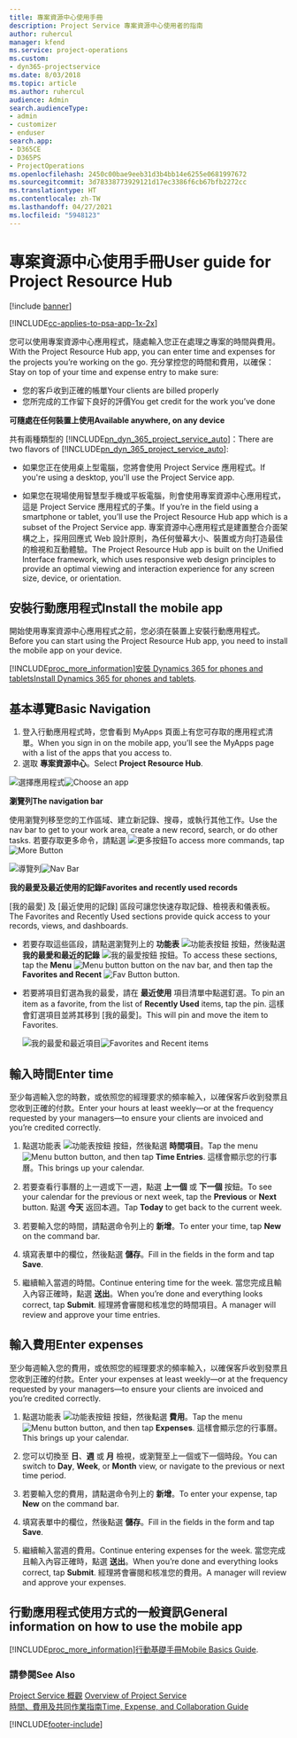 ```yaml
---
title: 專案資源中心使用手冊
description: Project Service 專案資源中心使用者的指南
author: ruhercul
manager: kfend
ms.service: project-operations
ms.custom:
- dyn365-projectservice
ms.date: 8/03/2018
ms.topic: article
ms.author: ruhercul
audience: Admin
search.audienceType:
- admin
- customizer
- enduser
search.app:
- D365CE
- D365PS
- ProjectOperations
ms.openlocfilehash: 2450c00bae9eeb31d3b4bb14e6255e0681997672
ms.sourcegitcommit: 3d78338773929121d17ec3386f6cb67bfb2272cc
ms.translationtype: HT
ms.contentlocale: zh-TW
ms.lasthandoff: 04/27/2021
ms.locfileid: "5948123"
---
```

# <a name="user-guide-for-project-resource-hub"></a><span data-ttu-id="76d56-103">專案資源中心使用手冊</span><span class="sxs-lookup"><span data-stu-id="76d56-103">User guide for Project Resource Hub</span></span>

[!include [banner](../includes/psa-now-project-operations.md)]

[!INCLUDE[cc-applies-to-psa-app-1x-2x](../includes/cc-applies-to-psa-app-1x-2x.md)]

<span data-ttu-id="76d56-104">您可以使用專案資源中心應用程式，隨處輸入您正在處理之專案的時間與費用。</span><span class="sxs-lookup"><span data-stu-id="76d56-104">With the Project Resource Hub app, you can enter time and expenses for the projects you’re working on the go.</span></span> <span data-ttu-id="76d56-105">充分掌控您的時間和費用，以確保：</span><span class="sxs-lookup"><span data-stu-id="76d56-105">Stay on top of your time and expense entry to make sure:</span></span>

- <span data-ttu-id="76d56-106">您的客戶收到正確的帳單</span><span class="sxs-lookup"><span data-stu-id="76d56-106">Your clients are billed properly</span></span>
- <span data-ttu-id="76d56-107">您所完成的工作留下良好的評價</span><span class="sxs-lookup"><span data-stu-id="76d56-107">You get credit for the work you’ve done</span></span>

<span data-ttu-id="76d56-108">**可隨處在任何裝置上使用**</span><span class="sxs-lookup"><span data-stu-id="76d56-108">**Available anywhere, on any device**</span></span>

<span data-ttu-id="76d56-109">共有兩種類型的 [!INCLUDE[pn_dyn_365_project_service_auto](../includes/pn-dyn-365-project-service-auto.md)]：</span><span class="sxs-lookup"><span data-stu-id="76d56-109">There are two flavors of [!INCLUDE[pn_dyn_365_project_service_auto](../includes/pn-dyn-365-project-service-auto.md)]:</span></span> 

- <span data-ttu-id="76d56-110">如果您正在使用桌上型電腦，您將會使用 Project Service 應用程式。</span><span class="sxs-lookup"><span data-stu-id="76d56-110">If you're using a desktop, you'll use the Project Service app.</span></span> 

- <span data-ttu-id="76d56-111">如果您在現場使用智慧型手機或平板電腦，則會使用專案資源中心應用程式，這是 Project Service 應用程式的子集。</span><span class="sxs-lookup"><span data-stu-id="76d56-111">If you’re in the field using a smartphone or tablet, you’ll use the Project Resource Hub app which is a subset of the Project Service  app.</span></span> <span data-ttu-id="76d56-112">專案資源中心應用程式是建置整合介面架構之上，採用回應式 Web 設計原則，為任何螢幕大小、裝置或方向打造最佳的檢視和互動體驗。</span><span class="sxs-lookup"><span data-stu-id="76d56-112">The Project Resource Hub app is built on the Unified Interface framework, which uses responsive web design principles to provide an optimal viewing and interaction experience for any screen size, device, or orientation.</span></span> 


## <a name="install-the-mobile-app"></a><span data-ttu-id="76d56-113">安裝行動應用程式</span><span class="sxs-lookup"><span data-stu-id="76d56-113">Install the mobile app</span></span>
<span data-ttu-id="76d56-114">開始使用專案資源中心應用程式之前，您必須在裝置上安裝行動應用程式。</span><span class="sxs-lookup"><span data-stu-id="76d56-114">Before you can start using the Project Resource Hub app, you need to install the mobile app on your device.</span></span> 

[!INCLUDE[proc_more_information](../includes/proc-more-information.md)]<span data-ttu-id="76d56-115">[安裝 Dynamics 365 for phones and tablets](/dynamics365/mobile-app/install-dynamics-365-for-phones-and-tablets)</span><span class="sxs-lookup"><span data-stu-id="76d56-115">[Install Dynamics 365 for phones and tablets](/dynamics365/mobile-app/install-dynamics-365-for-phones-and-tablets).</span></span>

## <a name="basic-navigation"></a><span data-ttu-id="76d56-116">基本導覽</span><span class="sxs-lookup"><span data-stu-id="76d56-116">Basic Navigation</span></span>
1.  <span data-ttu-id="76d56-117">登入行動應用程式時，您會看到 MyApps 頁面上有您可存取的應用程式清單。</span><span class="sxs-lookup"><span data-stu-id="76d56-117">When you sign in on the mobile app, you’ll see the MyApps page with a list of the apps that you access to.</span></span> 
2.  <span data-ttu-id="76d56-118">選取 **專案資源中心**。</span><span class="sxs-lookup"><span data-stu-id="76d56-118">Select **Project Resource Hub**.</span></span>

<span data-ttu-id="76d56-119">![選擇應用程式](media/chooseApp_1.png "選擇應用程式")</span><span class="sxs-lookup"><span data-stu-id="76d56-119">![Choose an app](media/chooseApp_1.png "Choose an app")</span></span>

<span data-ttu-id="76d56-120">**瀏覽列**</span><span class="sxs-lookup"><span data-stu-id="76d56-120">**The navigation bar**</span></span>

<span data-ttu-id="76d56-121">使用瀏覽列移至您的工作區域、建立新記錄、搜尋，或執行其他工作。</span><span class="sxs-lookup"><span data-stu-id="76d56-121">Use the nav bar to get to your work area, create a new record, search, or do other tasks.</span></span> <span data-ttu-id="76d56-122">若要存取更多命令，請點選 ![更多按鈕](media/MoreButton.png "更多按鈕")</span><span class="sxs-lookup"><span data-stu-id="76d56-122">To access more commands, tap ![More Button](media/MoreButton.png "More Button")</span></span>

<span data-ttu-id="76d56-123">![導覽列](media/NavBar_2.png "導覽列")</span><span class="sxs-lookup"><span data-stu-id="76d56-123">![Nav Bar](media/NavBar_2.png "Nav Bar")</span></span>

<span data-ttu-id="76d56-124">**我的最愛及最近使用的記錄**</span><span class="sxs-lookup"><span data-stu-id="76d56-124">**Favorites and recently used records**</span></span>

<span data-ttu-id="76d56-125">[我的最愛] 及 [最近使用的記錄] 區段可讓您快速存取記錄、檢視表和儀表板。</span><span class="sxs-lookup"><span data-stu-id="76d56-125">The Favorites and Recently Used sections provide quick access to your records, views, and dashboards.</span></span> 

- <span data-ttu-id="76d56-126">若要存取這些區段，請點選瀏覽列上的 **功能表** ![功能表按鈕](media/MenuButton.png "選單鍵") 按鈕，然後點選 **我的最愛和最近的記錄** ![我的最愛按鈕](media/FavButton.png "Fav 按鈕") 按鈕。</span><span class="sxs-lookup"><span data-stu-id="76d56-126">To access these sections, tap the **Menu** ![Menu button](media/MenuButton.png "Menu button") button on the nav bar, and then tap the **Favorites and Recent** ![Fav Button](media/FavButton.png "Fav Button") button.</span></span>

- <span data-ttu-id="76d56-127">若要將項目釘選為我的最愛，請在 **最近使用** 項目清單中點選釘選。</span><span class="sxs-lookup"><span data-stu-id="76d56-127">To pin an item as a favorite, from the list of **Recently Used** items, tap the pin.</span></span> <span data-ttu-id="76d56-128">這樣會釘選項目並將其移到 [我的最愛]。</span><span class="sxs-lookup"><span data-stu-id="76d56-128">This will pin and move the item to Favorites.</span></span>

  <span data-ttu-id="76d56-129">![我的最愛和最近項目](media/Favs_3.png "我的最愛和最近項目")</span><span class="sxs-lookup"><span data-stu-id="76d56-129">![Favorites and Recent items](media/Favs_3.png "Favorites and Recent items")</span></span>
 
## <a name="enter-time"></a><span data-ttu-id="76d56-130">輸入時間</span><span class="sxs-lookup"><span data-stu-id="76d56-130">Enter time</span></span>
<span data-ttu-id="76d56-131">至少每週輸入您的時數，或依照您的經理要求的頻率輸入，以確保客戶收到發票且您收到正確的付款。</span><span class="sxs-lookup"><span data-stu-id="76d56-131">Enter your hours at least weekly—or at the frequency requested by your managers—to ensure your clients are invoiced and you’re credited correctly.</span></span>

1. <span data-ttu-id="76d56-132">點選功能表 ![功能表按鈕](media/MenuButton.png "選單鍵") 按鈕，然後點選 **時間項目**。</span><span class="sxs-lookup"><span data-stu-id="76d56-132">Tap the menu ![Menu button](media/MenuButton.png "Menu button") button, and then tap **Time Entries**.</span></span> <span data-ttu-id="76d56-133">這樣會顯示您的行事曆。</span><span class="sxs-lookup"><span data-stu-id="76d56-133">This brings up your calendar.</span></span>

2. <span data-ttu-id="76d56-134">若要查看行事曆的上一週或下一週，點選 **上一個** 或 **下一個** 按鈕。</span><span class="sxs-lookup"><span data-stu-id="76d56-134">To see your calendar for the previous or next week, tap the **Previous** or **Next** button.</span></span> <span data-ttu-id="76d56-135">點選 **今天** 返回本週。</span><span class="sxs-lookup"><span data-stu-id="76d56-135">Tap **Today** to get back to the current week.</span></span>

3. <span data-ttu-id="76d56-136">若要輸入您的時間，請點選命令列上的 **新增**。</span><span class="sxs-lookup"><span data-stu-id="76d56-136">To enter your time, tap **New** on the command bar.</span></span> 

4. <span data-ttu-id="76d56-137">填寫表單中的欄位，然後點選 **儲存**。</span><span class="sxs-lookup"><span data-stu-id="76d56-137">Fill in the fields in the form and tap **Save**.</span></span>

5. <span data-ttu-id="76d56-138">繼續輸入當週的時間。</span><span class="sxs-lookup"><span data-stu-id="76d56-138">Continue entering time for the week.</span></span> <span data-ttu-id="76d56-139">當您完成且輸入內容正確時，點選 **送出**。</span><span class="sxs-lookup"><span data-stu-id="76d56-139">When you’re done and everything looks correct, tap **Submit**.</span></span> <span data-ttu-id="76d56-140">經理將會審閱和核准您的時間項目。</span><span class="sxs-lookup"><span data-stu-id="76d56-140">A manager will review and approve your time entries.</span></span>

## <a name="enter-expenses"></a><span data-ttu-id="76d56-141">輸入費用</span><span class="sxs-lookup"><span data-stu-id="76d56-141">Enter expenses</span></span> 
<span data-ttu-id="76d56-142">至少每週輸入您的費用，或依照您的經理要求的頻率輸入，以確保客戶收到發票且您收到正確的付款。</span><span class="sxs-lookup"><span data-stu-id="76d56-142">Enter your expenses at least weekly—or at the frequency requested by your managers—to ensure your clients are invoiced and you’re credited correctly.</span></span>

1. <span data-ttu-id="76d56-143">點選功能表 ![功能表按鈕](media/MenuButton.png "選單鍵") 按鈕，然後點選 **費用**。</span><span class="sxs-lookup"><span data-stu-id="76d56-143">Tap the menu ![Menu button](media/MenuButton.png "Menu button") button, and then tap **Expenses**.</span></span> <span data-ttu-id="76d56-144">這樣會顯示您的行事曆。</span><span class="sxs-lookup"><span data-stu-id="76d56-144">This brings up your calendar.</span></span>

2. <span data-ttu-id="76d56-145">您可以切換至 **日**、**週** 或 **月** 檢視，或瀏覽至上一個或下一個時段。</span><span class="sxs-lookup"><span data-stu-id="76d56-145">You can switch to **Day**, **Week**, or **Month** view, or navigate to the previous or next time period.</span></span> 

3. <span data-ttu-id="76d56-146">若要輸入您的費用，請點選命令列上的 **新增**。</span><span class="sxs-lookup"><span data-stu-id="76d56-146">To enter your expense, tap **New** on the command bar.</span></span> 

4. <span data-ttu-id="76d56-147">填寫表單中的欄位，然後點選 **儲存**。</span><span class="sxs-lookup"><span data-stu-id="76d56-147">Fill in the fields in the form and tap **Save**.</span></span>

5. <span data-ttu-id="76d56-148">繼續輸入當週的費用。</span><span class="sxs-lookup"><span data-stu-id="76d56-148">Continue entering expenses for the week.</span></span> <span data-ttu-id="76d56-149">當您完成且輸入內容正確時，點選 **送出**。</span><span class="sxs-lookup"><span data-stu-id="76d56-149">When you’re done and everything looks correct, tap **Submit**.</span></span> <span data-ttu-id="76d56-150">經理將會審閱和核准您的費用。</span><span class="sxs-lookup"><span data-stu-id="76d56-150">A manager will review and approve your expenses.</span></span>

## <a name="general-information-on-how-to-use-the-mobile-app"></a><span data-ttu-id="76d56-151">行動應用程式使用方式的一般資訊</span><span class="sxs-lookup"><span data-stu-id="76d56-151">General information on how to use the mobile app</span></span> 
[!INCLUDE[proc_more_information](../includes/proc-more-information.md)]<span data-ttu-id="76d56-152">[行動基礎手冊](/dynamics365/mobile-app/dynamics-365-phones-tablets-users-guide)</span><span class="sxs-lookup"><span data-stu-id="76d56-152">[Mobile Basics Guide](/dynamics365/mobile-app/dynamics-365-phones-tablets-users-guide).</span></span>

### <a name="see-also"></a><span data-ttu-id="76d56-153">請參閱</span><span class="sxs-lookup"><span data-stu-id="76d56-153">See Also</span></span>  
 <span data-ttu-id="76d56-154">[Project Service 概觀](../psa/overview.md) </span><span class="sxs-lookup"><span data-stu-id="76d56-154">[Overview of Project Service](../psa/overview.md) </span></span>  
 [<span data-ttu-id="76d56-155">時間、費用及共同作業指南</span><span class="sxs-lookup"><span data-stu-id="76d56-155">Time, Expense, and Collaboration Guide</span></span>](../psa/time-expense-collaboration-guide.md)   
 


[!INCLUDE[footer-include](../includes/footer-banner.md)]